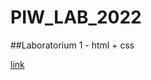 # PIW_LAB_2022

##Laboratorium 1 - html + css

[link](https://jakubtadeusz.github.io/PIW_LAB_2022/Lab1/index.html)
